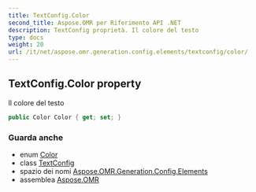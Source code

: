 ```yaml
---
title: TextConfig.Color
second_title: Aspose.OMR per Riferimento API .NET
description: TextConfig proprietà. Il colore del testo
type: docs
weight: 20
url: /it/net/aspose.omr.generation.config.elements/textconfig/color/
---
```

## TextConfig.Color property

Il colore del testo

```csharp
public Color Color { get; set; }
```

### Guarda anche

* enum [Color](../../../aspose.omr.generation/color/)
* class [TextConfig](../)
* spazio dei nomi [Aspose.OMR.Generation.Config.Elements](../../textconfig/)
* assemblea [Aspose.OMR](../../../)



